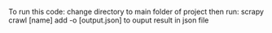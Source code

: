 To run this code:
change directory to main folder of project then run: scrapy crawl [name]
add -o [output.json] to ouput result in json file
